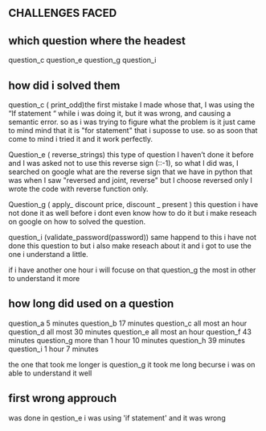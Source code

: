 ## CHALLENGES FACED



## which question where the headest 

question_c
question_e
question_g
question_i


## how did i solved them 


question_c ( print_odd)the first mistake I made whose  that,  I was using the “If statement “ while i was doing it, but it was wrong, and causing a semantic error. 
so as i was trying to figure what the problem is it just came to mind mind that it is "for statement" that i suposse to use. so as soon that come to mind i tried it and it work perfectly.


Question_e ( reverse_strings) this type of question  I haven’t done it before   and I was asked not to use this reverse sign (::-1), so what I did was, I searched on google what are the reverse sign that we have in python that was when I saw "reversed and joint, reverse" but I choose reversed only I wrote the code with reverse function only.



Question_g ( apply_ discount price, discount _ present ) this question i have not done it as well before i dont even know how to do it but i make reseach on google on how to solved the question.


question_i (validate_password(password)) same happend to this i have not done this question to but i also make reseach about it and i got to use the one i understand a little.



if i have another one hour i will focuse on that question_g the most in other to understand it more 

## how long did used on a question

question_a 5 minutes
question_b 17 minutes
question_c all most an hour 
question_d all most 30 minutes
question_e all most an hour 
question_f 43 minutes
question_g more than 1 hour 10 minutes 
question_h 39 minutes
question_i 1 hour 7 minutes


the one that took me longer is question_g 
it took me long becurse i was on able to understand it well 


## first wrong approuch 

was done in qestion_e i was using 'if statement' and it was wrong 




